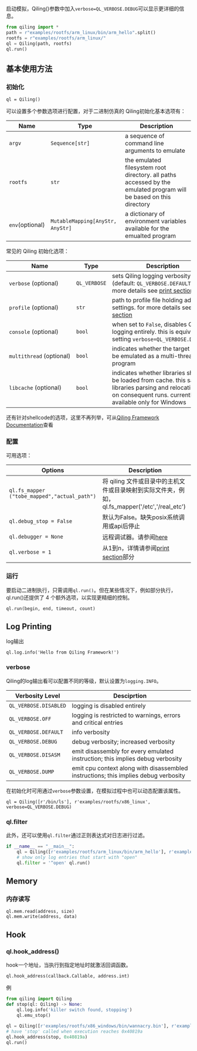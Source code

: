 启动模拟，Qiling()参数中加入`verbose=QL_VERBOSE.DEBUG`可以显示更详细的信息。
```python
from qiling import *
path = r"examples/rootfs/arm_linux/bin/arm_hello".split()
rootfs = r"examples/rootfs/arm_linux/"
ql = Qiling(path, rootfs)
ql.run()
```

## 基本使用方法
### 初始化
```
ql = Qiling()
```

可以设置多个参数选项进行配置，对于二进制仿真的 Qiling初始化基本选项有：

| Name     | Type            | Description                                                                                                        |
| -------- | --------------- | ------------------------------------------------------------------------------------------------------------------ |
| `argv`   | `Sequence[str]` | a sequence of command line arguments to emulate                                                                    |
| `rootfs` | `str`           | the emulated filesystem root directory. all paths accessed by the emulated program will be based on this directory |
|`env`(optional) |`MutableMapping[AnyStr, AnyStr]` | a dictionary of environment variables available for the emualted program |

常见的 Qiling 初始化选项：

| Name                     | Type         | Description                                                                                                                                        |
| ------------------------ | ------------ | -------------------------------------------------------------------------------------------------------------------------------------------------- |
| `verbose` (optional)     | `QL_VERBOSE` | sets Qiling logging verbosity level (default: `QL_VERBOSE.DEFAULT`). for more details see [print section](https://docs.qiling.io/en/latest/print/) |
| `profile` (optional)     | `str`        | path to profile file holding additional settings. for more details see [profile section](https://docs.qiling.io/en/latest/profile/)                |
| `console` (optional)     | `bool`       | when set to `False`, disables Qiling logging entirely. this is equivalent to setting `verbose=QL_VERBOSE.DISABLED`                                 |
| `multithread` (optional) | `bool`       | indicates whether the target should be emulated as a multi-threaded program                                                                        |
|`libcache` (optional) |`bool` | indicates whether libraries should be loaded from cache. this saves libraries parsing and relocating time on consequent runs. currently available only for Windows

还有针对shellcode的选项，这里不再列举，可从[Qiling Framework Documentation](https://docs.qiling.io/en/latest/howto/)查看

### 配置
可用选项：

| Options                                      | Description                                                                                    |
| -------------------------------------------- | ---------------------------------------------------------------------------------------------- |
| `ql.fs_mapper ("tobe_mapped","actual_path")` | 将 qiling 文件或目录中的主机文件或目录映射到实际文件夹，例如，ql.fs_mapper('/etc','/real_etc') |
| `ql.debug_stop = False`                      | 默认为False。缺失posix系统调用或api后停止                                                      |
| `ql.debugger = None`                         | 远程调试器。请参阅[here](https://docs.qiling.io/en/latest/debugger/)                           |
| `ql.verbose = 1`                  |   从1到n，详情请参阅[print section](https://docs.qiling.io/en/latest/print/)部分     |

### 运行
要启动二进制执行，只需调用`ql.run()`。但在某些情况下，例如部分执行，ql.run()还提供了 4 个额外选项，以实现更精细的控制。
```
ql.run(begin, end, timeout, count)
```

## Log Printing
log输出
```
ql.log.info('Hello from Qiling Framework!')
```

### verbose
Qiling的log输出看可以配置不同的等级，默认设置为`logging.INFO`。

| Verbosity Level       | Desciprtion                                                                         |
| --------------------- | ----------------------------------------------------------------------------------- |
| `QL_VERBOSE.DISABLED` | logging is disabled entirely                                                        |
| `QL_VERBOSE.OFF`      | logging is restricted to warnings, errors and critical entries                      |
| `QL_VERBOSE.DEFAULT`  | info verbosity                                                                      |
| `QL_VERBOSE.DEBUG`    | debug verbosity; increased verbosity                                                |
| `QL_VERBOSE.DISASM`   | emit disassembly for every emulated instruction; this implies debug verbosity       |
| `QL_VERBOSE.DUMP`     | emit cpu context along with disassembled instructions; this implies debug verbosity |

在初始化时可用通过`verbose`参数设置，在模拟过程中也可以动态配置该属性。
```
ql = Qiling([r'/bin/ls'], r'examples/rootfs/x86_linux', verbose=QL_VERBOSE.DEBUG)
```

### ql.filter
此外，还可以使用`ql.filter`通过正则表达式对日志进行过滤。
```python
if __name__ == "__main__": 
	ql = Qiling([r'examples/rootfs/arm_linux/bin/arm_hello'], r'examples/rootfs/arm_linux') 
	# show only log entries that start with "open" 
	ql.filter = '^open' ql.run()
```

## Memory
### 内存读写
```
ql.mem.read(address, size)
ql.mem.write(address, data)
```
## Hook
### ql.hook_address()
hook一个地址，当执行到指定地址时就激活回调函数。
```
ql.hook_address(callback.Callable, address.int)
```

例
```python
from qiling import Qiling
def stop(ql: Qiling) -> None: 
	ql.log.info('killer switch found, stopping') 
	ql.emu_stop() 
	
ql = Qiling([r'examples/rootfs/x86_windows/bin/wannacry.bin'], r'examples/rootfs/x86_windows') 
# have 'stop' called when execution reaches 0x40819a 
ql.hook_address(stop, 0x40819a) 
ql.run()
```

